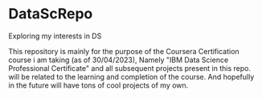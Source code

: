 # DataScRepo
Exploring my interests in DS

This repository is mainly for the purpose of the Coursera Certification course i am taking (as of 30/04/2023), Namely "IBM Data Science Professional Certificate" and all subsequent projects present in this repo. will be related to the learning and completion of the course.
And hopefully in the future will have tons of cool projects of my own.
